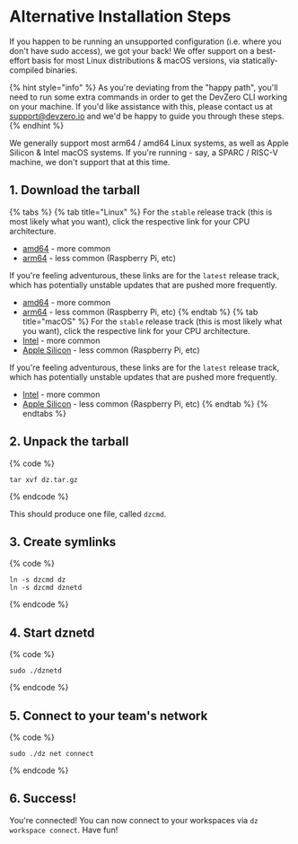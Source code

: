 # Alternative Installation Steps
If you happen to be running an unsupported configuration (i.e. where you don't have sudo access), we got your back! We offer support on a best-effort basis for most Linux distributions & macOS versions, via statically-compiled binaries.

{% hint style="info" %}
As you're deviating from the "happy path", you'll need to run some extra commands in order to get the DevZero CLI working on your machine. If you'd like assistance with this, please contact us at support@devzero.io and we'd be happy to guide you through these steps.
{% endhint %}

We generally support most arm64 / amd64 Linux systems, as well as Apple Silicon & Intel macOS systems. If you're running - say, a SPARC / RISC-V machine, we don't support that at this time.

## 1. Download the tarball
{% tabs %}
{% tab title="Linux" %}
For the `stable` release track (this is most likely what you want), click the respective link for your CPU architecture.
* [amd64](https://get.devzero.io/stable/linux-amd64/dz.tar.gz) - more common 
* [arm64](https://get.devzero.io/stable/linux-arm64/dz.tar.gz) - less common (Raspberry Pi, etc)

If you're feeling adventurous, these links are for the `latest` release track, which has potentially unstable updates that are pushed more frequently.
* [amd64](https://get.devzero.io/latest/linux-amd64/dz.tar.gz) - more common
* [arm64](https://get.devzero.io/latest/linux-arm64/dz.tar.gz) - less common (Raspberry Pi, etc)
{% endtab %}
{% tab title="macOS" %}
For the `stable` release track (this is most likely what you want), click the respective link for your CPU architecture.
* [Intel](https://get.devzero.io/stable/darwin-amd64/dz.tar.gz) - more common 
* [Apple Silicon](https://get.devzero.io/stable/darwin-arm64/dz.tar.gz) - less common (Raspberry Pi, etc)

If you're feeling adventurous, these links are for the `latest` release track, which has potentially unstable updates that are pushed more frequently.
* [Intel](https://get.devzero.io/latest/darwin-amd64/dz.tar.gz) - more common
* [Apple Silicon](https://get.devzero.io/latest/darwin-arm64/dz.tar.gz) - less common (Raspberry Pi, etc)
{% endtab %}
{% endtabs %}

## 2. Unpack the tarball
{% code %}
```
tar xvf dz.tar.gz
```
{% endcode %}

This should produce one file, called `dzcmd`.
## 3. Create symlinks
{% code %}
```
ln -s dzcmd dz
ln -s dzcmd dznetd
```
{% endcode %}
## 4. Start dznetd
{% code %}
```
sudo ./dznetd
```
{% endcode %}
## 5. Connect to your team's network
{% code %}
```
sudo ./dz net connect
```
{% endcode %}
## 6. Success!
You're connected! You can now connect to your workspaces via `dz workspace connect`. Have fun!